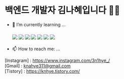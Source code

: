 # 백엔드 개발자 김나혜입니다 👩‍💻

- 🌱 I’m currently learning ...

  ### <img src="https://img.shields.io/badge/html5-E34F26?style=flat-square&logo=html5&logoColor=FFFFFF"/>  <img src="https://img.shields.io/badge/css-663399?style=flat-square&logo=css&logoColor=FFFFFF"/>  <img src="https://img.shields.io/badge/javascript-F7DF1E?style=flat-square&logo=javascript&logoColor=000000"/>  <img src="https://img.shields.io/badge/nodedotjs-5FA04E?style=flat-square&logo=nodedotjs&logoColor=FFFFFF"/>  <img src="https://img.shields.io/badge/express-000000?style=flat-square&logo=express&logoColor=FFFFFF"/>  <img src="https://img.shields.io/badge/springboot-6DB33F?style=flat-square&logo=springboot&logoColor=FFFFFF"/>  <img src="https://img.shields.io/badge/react-61DAFB?style=flat-square&logo=react&logoColor=FFFFFF"/>

  
- 📫 How to reach me: ...

[Instagram] : https://www.instagram.com/3n1hye_/ <br/>
[Gmail] : knahye311@gmail.com <br/>
[Tistory] : https://knhye.tistory.com/ <br/>
